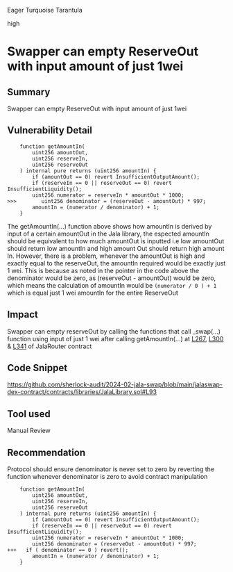 Eager Turquoise Tarantula

high

# Swapper can empty ReserveOut with input amount of just 1wei

## Summary
Swapper can empty ReserveOut with input amount of just 1wei
## Vulnerability Detail
```solidity
    function getAmountIn(
        uint256 amountOut,
        uint256 reserveIn,
        uint256 reserveOut
    ) internal pure returns (uint256 amountIn) {
        if (amountOut == 0) revert InsufficientOutputAmount();
        if (reserveIn == 0 || reserveOut == 0) revert InsufficientLiquidity();
        uint256 numerator = reserveIn * amountOut * 1000;
>>>        uint256 denominator = (reserveOut - amountOut) * 997;
        amountIn = (numerator / denominator) + 1;
    }
```
The getAmountIn(...) function above shows how amountIn is derived by input of a certain amountOut in the Jala library, the espected amountIn should be equivalent to how much amountOut is inputted i.e low amountOut should return low amountIn and high amount Out should return high amount In. However, there is a problem, whenever the amountOut is high and exactly equal to the reserveOut, the amountIn required would be exactly just 1 wei. This is because as noted in the pointer in the code above the denominator would be zero,  as (reserveOut - amountOut) would be zero, which means the calculation of amountIn would be  `(numerator / 0 ) + 1` which is equal just 1 wei amountIn for the entire ReserveOut
## Impact
Swapper can empty reserveOut by calling the functions that call _swap(...) function using input of just 1 wei after calling getAmountIn(...) at  [L267](https://github.com/sherlock-audit/2024-02-jala-swap/blob/main/jalaswap-dex-contract/contracts/JalaRouter02.sol#L267), [L300](https://github.com/sherlock-audit/2024-02-jala-swap/blob/main/jalaswap-dex-contract/contracts/JalaRouter02.sol#L300) & [L341](https://github.com/sherlock-audit/2024-02-jala-swap/blob/main/jalaswap-dex-contract/contracts/JalaRouter02.sol#L341) of JalaRouter contract
## Code Snippet
https://github.com/sherlock-audit/2024-02-jala-swap/blob/main/jalaswap-dex-contract/contracts/libraries/JalaLibrary.sol#L93
## Tool used

Manual Review

## Recommendation
Protocol should ensure denominator is never set to zero by reverting the function whenever denominator is zero to avoid contract manipulation
```solidity
    function getAmountIn(
        uint256 amountOut,
        uint256 reserveIn,
        uint256 reserveOut
    ) internal pure returns (uint256 amountIn) {
        if (amountOut == 0) revert InsufficientOutputAmount();
        if (reserveIn == 0 || reserveOut == 0) revert InsufficientLiquidity();
        uint256 numerator = reserveIn * amountOut * 1000;
        uint256 denominator = (reserveOut - amountOut) * 997;
+++   if ( denominator == 0 ) revert();
        amountIn = (numerator / denominator) + 1;
    }
```